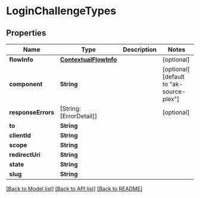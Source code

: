 # LoginChallengeTypes

## Properties
Name | Type | Description | Notes
------------ | ------------- | ------------- | -------------
**flowInfo** | [**ContextualFlowInfo**](ContextualFlowInfo.md) |  | [optional] 
**component** | **String** |  | [optional] [default to "ak-source-plex"]
**responseErrors** | [String: [ErrorDetail]] |  | [optional] 
**to** | **String** |  | 
**clientId** | **String** |  | 
**scope** | **String** |  | 
**redirectUri** | **String** |  | 
**state** | **String** |  | 
**slug** | **String** |  | 

[[Back to Model list]](../README.md#documentation-for-models) [[Back to API list]](../README.md#documentation-for-api-endpoints) [[Back to README]](../README.md)


